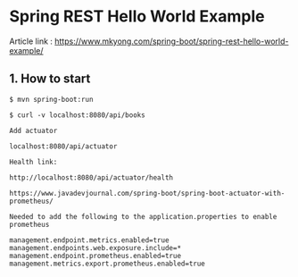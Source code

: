 # Spring REST Hello World Example

Article link : https://www.mkyong.com/spring-boot/spring-rest-hello-world-example/

## 1. How to start
```
$ mvn spring-boot:run

$ curl -v localhost:8080/api/books

Add actuator

localhost:8080/api/actuator

Health link:

http://localhost:8080/api/actuator/health

https://www.javadevjournal.com/spring-boot/spring-boot-actuator-with-prometheus/

Needed to add the following to the application.properties to enable prometheus

management.endpoint.metrics.enabled=true
management.endpoints.web.exposure.include=*
management.endpoint.prometheus.enabled=true
management.metrics.export.prometheus.enabled=true



